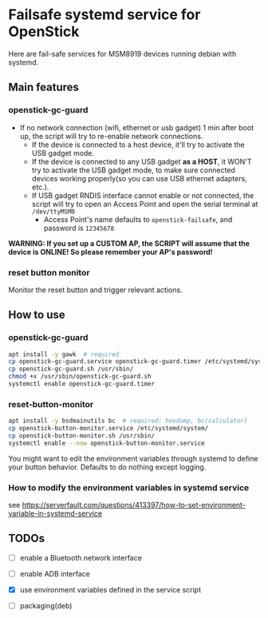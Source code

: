 # Failsafe systemd service for OpenStick

Here are fail-safe services for MSM8919 devices running debian with systemd.


## Main features

### openstick-gc-guard

+ If no network connection (wifi, ethernet or usb gadget) 1 min after boot up,
  the script will try to re-enable network connections.
  + If the device is connected to a host device, it'll try to activate
    the USB gadget mode.
  + If the device is connected to any USB gadget __as a HOST__, it WON'T
    try to activate the USB gadget mode, to make sure connected devices
    working properly(so you can use USB ethernet adapters, etc.).
  + If USB gadget RNDIS interface cannot enable or not connected, the
    script will try to open an Access Point and open the serial terminal
    at `/dev/ttyMSM0`
    + Access Point's name defaults to `openstick-failsafe`, and password is
      `12345678`

__WARNING: If you set up a CUSTOM AP, the SCRIPT will assume that the device is ONLINE! So please remember your AP's password!__

### reset button monitor

Monitor the reset button and trigger relevant actions.

## How to use

### openstick-gc-guard
 
```bash
apt install -y gawk  # required
cp openstick-gc-guard.service openstick-gc-guard.timer /etc/systemd/system/
cp openstick-gc-guard.sh /usr/sbin/
chmod +x /usr/sbin/openstick-gc-guard.sh
systemctl enable openstick-gc-guard.timer
```

### reset-button-monitor

```bash
apt install -y bsdmainutils bc  # required: hexdump, bc(calculator)
cp openstick-button-monitor.service /etc/systemd/system/
cp openstick-button-monitor.sh /usr/sbin/
systemctl enable --now openstick-button-monitor.service
```

You might want to edit the environment variables through systemd to
define your button behavior. Defaults to do nothing except logging.

### How to modify the environment variables in systemd service

see https://serverfault.com/questions/413397/how-to-set-environment-variable-in-systemd-service
 
## TODOs

+ [ ] enable a Bluetooth network interface
+ [ ] enable ADB interface
+ [x] use environment variables defined in the service script
+ [ ] packaging(deb)

